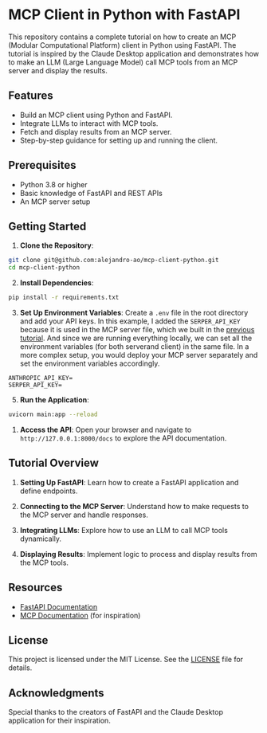 # MCP Client in Python with FastAPI

This repository contains a complete tutorial on how to create an MCP (Modular Computational Platform) client in Python using FastAPI. The tutorial is inspired by the Claude Desktop application and demonstrates how to make an LLM (Large Language Model) call MCP tools from an MCP server and display the results.

## Features

- Build an MCP client using Python and FastAPI.
- Integrate LLMs to interact with MCP tools.
- Fetch and display results from an MCP server.
- Step-by-step guidance for setting up and running the client.

## Prerequisites

- Python 3.8 or higher
- Basic knowledge of FastAPI and REST APIs
- An MCP server setup

## Getting Started

1. **Clone the Repository**:
  ```bash
  git clone git@github.com:alejandro-ao/mcp-client-python.git
  cd mcp-client-python
  ```

2. **Install Dependencies**:
  ```bash
  pip install -r requirements.txt
  ```

3. **Set Up Environment Variables**:
Create a `.env` file in the root directory and add your API keys. In this example, I added the `SERPER_API_KEY` because it is used in the MCP server file, which we built in the [previous tutorial](https://github.com/alejandro-ao/mcp-server-example). And since we are running everything locally, we can set all the environment variables (for both serverand client) in the same file. In a more complex setup, you would deploy your MCP server separately and set the environment variables accordingly.

  ```env
  ANTHROPIC_API_KEY=
  SERPER_API_KEY=
  ```

5. **Run the Application**:
  ```bash
  uvicorn main:app --reload
  ```

1. **Access the API**:
  Open your browser and navigate to `http://127.0.0.1:8000/docs` to explore the API documentation.

## Tutorial Overview

1. **Setting Up FastAPI**:
  Learn how to create a FastAPI application and define endpoints.

2. **Connecting to the MCP Server**:
  Understand how to make requests to the MCP server and handle responses.

3. **Integrating LLMs**:
  Explore how to use an LLM to call MCP tools dynamically.

4. **Displaying Results**:
  Implement logic to process and display results from the MCP tools.

## Resources

- [FastAPI Documentation](https://fastapi.tiangolo.com/)
- [MCP Documentation](https://modelcontextprotocol.io/quickstart/client) (for inspiration)

## License

This project is licensed under the MIT License. See the [LICENSE](LICENSE) file for details.

## Acknowledgments

Special thanks to the creators of FastAPI and the Claude Desktop application for their inspiration.
